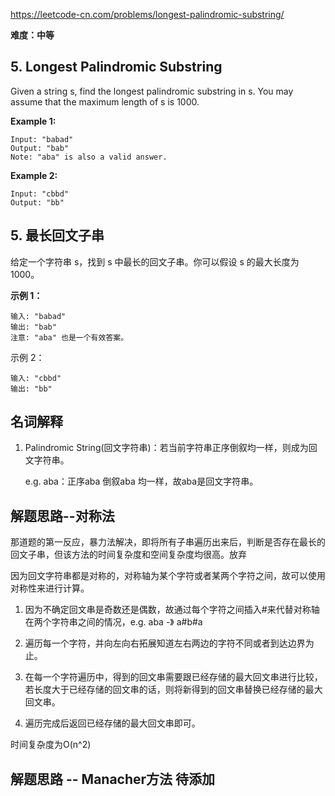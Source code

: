 https://leetcode-cn.com/problems/longest-palindromic-substring/

**难度：中等**

## 5. Longest Palindromic Substring

Given a string s, find the longest palindromic substring in s. You may assume that the maximum length of s is 1000.

**Example 1:**
```
Input: "babad"
Output: "bab"
Note: "aba" is also a valid answer.
```
**Example 2:**
```
Input: "cbbd"
Output: "bb"
```

## 5. 最长回文子串

给定一个字符串 s，找到 s 中最长的回文子串。你可以假设 s 的最大长度为 1000。

**示例 1：**
```
输入: "babad"
输出: "bab"
注意: "aba" 也是一个有效答案。
```
示例 2：
```
输入: "cbbd"
输出: "bb"
```

## 名词解释

1. Palindromic String(回文字符串)：若当前字符串正序倒叙均一样，则成为回文字符串。
    
    e.g. aba：正序aba  倒叙aba 均一样，故aba是回文字符串。

## 解题思路--对称法

那道题的第一反应，暴力法解决，即将所有子串遍历出来后，判断是否存在最长的回文子串，但该方法的时间复杂度和空间复杂度均很高。放弃

因为回文字符串都是对称的，对称轴为某个字符或者某两个字符之间，故可以使用对称性来进行计算。

1. 因为不确定回文串是奇数还是偶数，故通过每个字符之间插入#来代替对称轴在两个字符串之间的情况，e.g. aba -》 a#b#a

2. 遍历每一个字符，并向左向右拓展知道左右两边的字符不同或者到达边界为止。

3. 在每一个字符遍历中，得到的回文串需要跟已经存储的最大回文串进行比较，若长度大于已经存储的回文串的话，则将新得到的回文串替换已经存储的最大回文串。

4. 遍历完成后返回已经存储的最大回文串即可。

时间复杂度为O(n^2)


## 解题思路 -- Manacher方法 待添加

